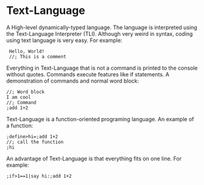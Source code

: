# Text-Language

 A High-level dynamically-typed language. The language is interpreted using the Text-Language Interpreter (TLI). Although very weird in syntax, coding using text language is very easy.
 For example:

     Hello, World!
     //; This is a comment
 Everything in Text-Language that is not a command is printed to the console without quotes. Commands execute features like if statements. 
 A demonstration of commands and normal word block:

    //; Word block
    I am cool
    //; Command
    ;add 1+2
 Text-Language is a function-oriented programing language. 
 An example of a function:

    ;define>hi=;add 1+2
    //; call the function
    ;hi
 An advantage of Text-Language is that everything fits on one line. For example:
 
    ;if>1==1|say hi:;add 1+2

